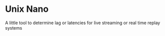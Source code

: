 # Unix Nano

A little tool to determine lag or latencies for live streaming or real time replay systems

